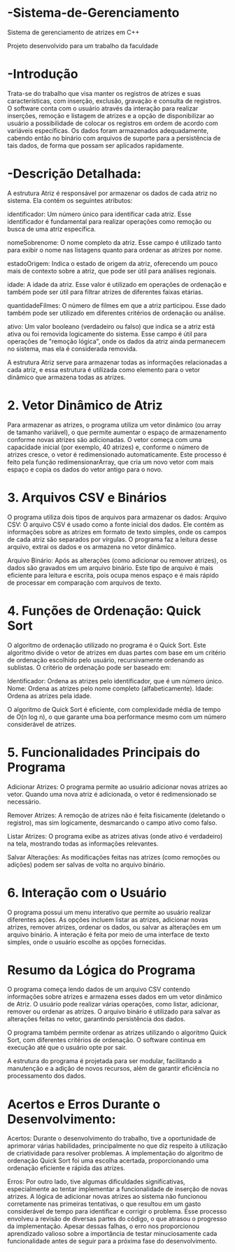 # -Sistema-de-Gerenciamento
Sistema de gerenciamento de atrizes em C++ 

Projeto desenvolvido para um trabalho da faculdade

# -Introdução 

Trata-se do trabalho que visa manter os registros de atrizes e suas características, com 
inserção, exclusão, gravação e consulta de registros. O software conta com o usuário através da 
interação para realizar inserções, remoção e listagem de atrizes e a opção de disponibilizar ao 
usuário a possibilidade de colocar os registros em ordem de acordo com variáveis específicas. Os 
dados foram armazenados adequadamente, cabendo então no binário com arquivos de suporte 
para a persistência de tais dados, de forma que possam ser aplicados rapidamente. 

# -Descrição Detalhada:

A estrutura Atriz é responsável por armazenar os dados de cada atriz no sistema. Ela contém os 
seguintes atributos: 

identificador:
Um número único para identificar cada atriz. Esse identificador é fundamental para 
realizar operações como remoção ou busca de uma atriz específica. 

nomeSobrenome:
O nome completo da atriz. Esse campo é utilizado tanto para exibir o nome nas 
listagens quanto para ordenar as atrizes por nome. 

estadoOrigem:
Indica o estado de origem da atriz, oferecendo um pouco mais de contexto sobre a 
atriz, que pode ser útil para análises regionais. 

idade:
A idade da atriz. Esse valor é utilizado em operações de ordenação e também pode ser útil 
para filtrar atrizes de diferentes faixas etárias. 

quantidadeFilmes:
O número de filmes em que a atriz participou. Esse dado também pode ser 
utilizado em diferentes critérios de ordenação ou análise. 

ativo: Um valor booleano (verdadeiro ou falso) que indica se a atriz está ativa ou foi removida 
logicamente do sistema. Esse campo é útil para operações de "remoção lógica", onde os dados da 
atriz ainda permanecem no sistema, mas ela é considerada removida. 

A estrutura Atriz serve para armazenar todas as informações relacionadas a cada atriz, e essa 
estrutura é utilizada como elemento para o vetor dinâmico que armazena todas as atrizes. 

# 2. Vetor Dinâmico de Atriz 
Para armazenar as atrizes, o programa utiliza um vetor dinâmico (ou array de tamanho variável), 
o que permite aumentar o espaço de armazenamento conforme novas atrizes são adicionadas. O 
vetor começa com uma capacidade inicial (por exemplo, 40 atrizes) e, conforme o número de 
atrizes cresce, o vetor é redimensionado automaticamente. Este processo é feito pela função 
redimensionarArray, que cria um novo vetor com mais espaço e copia os dados do vetor antigo 
para o novo. 

# 3. Arquivos CSV e Binários 
O programa utiliza dois tipos de arquivos para armazenar os dados: 
Arquivo CSV: O arquivo CSV é usado como a fonte inicial dos dados. Ele contém as 
informações sobre as atrizes em formato de texto simples, onde os campos de cada atriz são 
separados por vírgulas. O programa faz a leitura desse arquivo, extrai os dados e os armazena no 
vetor dinâmico. 
 
Arquivo Binário: Após as alterações (como adicionar ou remover atrizes), os dados são gravados 
em um arquivo binário. Este tipo de arquivo é mais eficiente para leitura e escrita, pois ocupa 
menos espaço e é mais rápido de processar em comparação com arquivos de texto. 

# 4. Funções de Ordenação: Quick Sort 
O algoritmo de ordenação utilizado no programa é o Quick Sort. Este algoritmo divide o vetor de 
atrizes em duas partes com base em um critério de ordenação escolhido pelo usuário, 
recursivamente ordenando as sublistas. O critério de ordenação pode ser baseado em: 

Identificador: Ordena as atrizes pelo identificador, que é um número único. 
Nome: Ordena as atrizes pelo nome completo (alfabeticamente). 
Idade: Ordena as atrizes pela idade. 

O algoritmo de Quick Sort é eficiente, com complexidade média de tempo de O(n log n), o que 
garante uma boa performance mesmo com um número considerável de atrizes. 

# 5. Funcionalidades Principais do Programa 
Adicionar Atrizes: O programa permite ao usuário adicionar novas atrizes ao vetor. Quando uma 
nova atriz é adicionada, o vetor é redimensionado se necessário. 

Remover Atrizes: A remoção de atrizes não é feita fisicamente (deletando o registro), mas sim 
logicamente, desmarcando o campo ativo como falso. 

Listar Atrizes: O programa exibe as atrizes ativas (onde ativo é verdadeiro) na tela, mostrando 
todas as informações relevantes. 

Salvar Alterações: As modificações feitas nas atrizes (como remoções ou adições) podem ser 
salvas de volta no arquivo binário. 

# 6. Interação com o Usuário 
O programa possui um menu interativo que permite ao usuário realizar diferentes ações. As 
opções incluem listar as atrizes, adicionar novas atrizes, remover atrizes, ordenar os dados, ou 
salvar as alterações em um arquivo binário. A interação é feita por meio de uma interface de 
texto simples, onde o usuário escolhe as opções fornecidas. 

# Resumo da Lógica do Programa 
O programa começa lendo dados de um arquivo CSV contendo informações sobre atrizes e 
armazena esses dados em um vetor dinâmico de Atriz. 
O usuário pode realizar várias operações, como listar, adicionar, remover ou ordenar as atrizes. 
O arquivo binário é utilizado para salvar as alterações feitas no vetor, garantindo persistência dos 
dados. 

O programa também permite ordenar as atrizes utilizando o algoritmo Quick Sort, com diferentes 
critérios de ordenação. 
O software continua em execução até que o usuário opte por sair. 

A estrutura do programa é projetada para ser modular, facilitando a manutenção e a adição de 
novos recursos, além de garantir eficiência no processamento dos dados. 

# Acertos e Erros Durante o Desenvolvimento: 

Acertos:
Durante o desenvolvimento do trabalho, tive a oportunidade de aprimorar várias 
habilidades, principalmente no que diz respeito à utilização de criatividade para resolver 
problemas. A implementação do algoritmo de ordenação Quick Sort foi uma escolha acertada, 
proporcionando uma ordenação eficiente e rápida das atrizes. 

Erros:
Por outro lado, tive algumas dificuldades significativas, especialmente ao tentar 
implementar a funcionalidade de inserção de novas atrizes. A lógica de adicionar novas atrizes 
ao sistema não funcionou corretamente nas primeiras tentativas, o que resultou em um gasto 
considerável de tempo para identificar e corrigir o problema. Esse processo envolveu a revisão 
de diversas partes do código, o que atrasou o progresso da implementação. Apesar dessas falhas, 
o erro nos proporcionou aprendizado valioso sobre a importância de testar minuciosamente cada 
funcionalidade antes de seguir para a próxima fase do desenvolvimento. 


